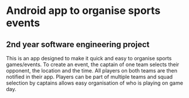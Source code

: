 # Android app to organise sports events
## 2nd year software engineering project

This is an app designed to make it quick and easy to organise sports games/events. To create an event, the captain of one team selects their opponent, the location and the time. All players on both teams are then notified in their app. Players can be part of multiple teams and squad selection by captains allows easy organisation of who is playing on game day.
